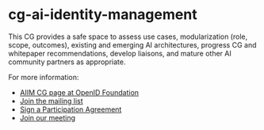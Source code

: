 # cg-ai-identity-management
This CG provides a safe space to assess use cases, modularization (role, scope, outcomes), existing and emerging AI architectures, progress CG and whitepaper recommendations, develop liaisons, and mature other AI community partners as appropriate. 

For more information:

- [AIIM CG page at OpenID Foundation](https://openid.net/cg/artificial-intelligence-identity-management-community-group/)
- [Join the mailing list](https://lists.openid.net/mailman/listinfo/openid-aiim)
- [Sign a Participation Agreement](https://openid.net/cg/artificial-intelligence-identity-management-community-group/artificial-intelligence-identity-management-participation-agreements/)
- [Join our meeting](https://zoom.us/j/93381418785?pwd=xk6WI6YOba55LYrjO7UUzTdDKid7YN.1)

